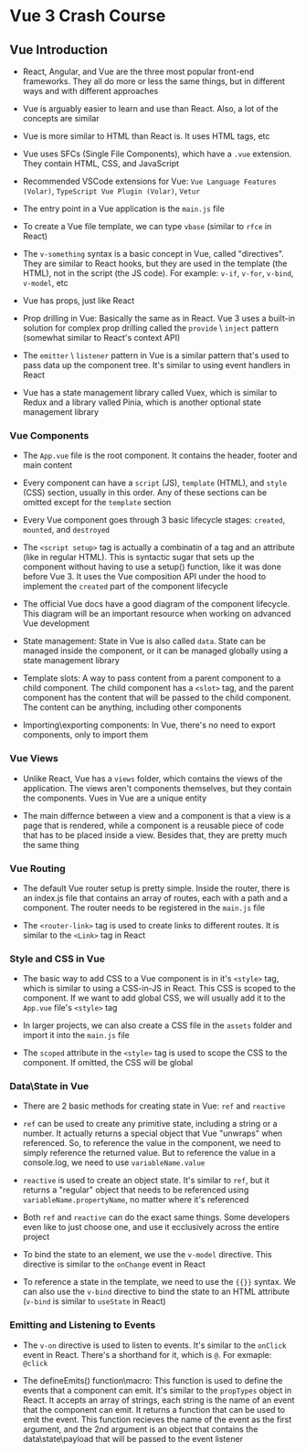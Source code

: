 # Vue 3 Crash Course

## Vue Introduction

- React, Angular, and Vue are the three most popular front-end frameworks. They
  all do more or less the same things, but in different ways and with different
  approaches

- Vue is arguably easier to learn and use than React. Also, a lot of the
  concepts are similar

- Vue is more similar to HTML than React is. It uses HTML tags, etc

- Vue uses SFCs (Single File Components), which have a `.vue` extension. They
  contain HTML, CSS, and JavaScript

- Recommended VSCode extensions for Vue: `Vue Language Features (Volar)`,
  `TypeScript Vue Plugin (Volar)`, `Vetur`

- The entry point in a Vue application is the `main.js` file

- To create a Vue file template, we can type `vbase` (similar to `rfce` in
  React)

- The `v-something` syntax is a basic concept in Vue, called "directives". They
  are similar to React hooks, but they are used in the template (the HTML), not
  in the script (the JS code). For example: `v-if`, `v-for`, `v-bind`,
  `v-model`, etc

- Vue has props, just like React

- Prop drilling in Vue: Basically the same as in React. Vue 3 uses a built-in
  solution for complex prop drilling called the `provide` \ `inject` pattern
  (somewhat similar to React's context API)

- The `emitter` \ `listener` pattern in Vue is a similar pattern that's used to
  pass data up the component tree. It's similar to using event handlers in React

- Vue has a state management library called Vuex, which is similar to Redux and
  a library valled Pinia, which is another optional state management library

### Vue Components

- The `App.vue` file is the root component. It contains the header, footer and
  main content

- Every component can have a `script` (JS), `template` (HTML), and `style` (CSS)
  section, usually in this order. Any of these sections can be omitted except
  for the `template` section

- Every Vue component goes through 3 basic lifecycle stages: `created`,
  `mounted`, and `destroyed`

- The `<script setup>` tag is actually a combinatin of a tag and an attribute
  (like in regular HTML). This is syntactic sugar that sets up the component
  without having to use a setup() function, like it was done before Vue 3. It
  uses the Vue composition API under the hood to implement the `created` part of
  the component lifecycle

- The official Vue docs have a good diagram of the component lifecycle. This
  diagram will be an important resource when working on advanced Vue development

- State management: State in Vue is also called `data`. State can be managed
  inside the component, or it can be managed globally using a state management
  library

- Template slots: A way to pass content from a parent component to a child
  component. The child component has a `<slot>` tag, and the parent component
  has the content that will be passed to the child component. The content can be
  anything, including other components

- Importing\exporting components: In Vue, there's no need to export components,
  only to import them

### Vue Views

- Unlike React, Vue has a `views` folder, which contains the views of the
  application. The views aren't components themselves, but they contain the
  components. Vues in Vue are a unique entity

- The main differnce between a view and a component is that a view is a page
  that is rendered, while a component is a reusable piece of code that has to be
  placed inside a view. Besides that, they are pretty much the same thing

### Vue Routing

- The default Vue router setup is pretty simple. Inside the router, there is an
  index.js file that contains an array of routes, each with a path and a
  component. The router needs to be registered in the `main.js` file

- The `<router-link>` tag is used to create links to different routes. It is
  similar to the `<Link>` tag in React

### Style and CSS in Vue

- The basic way to add CSS to a Vue component is in it's `<style>` tag, which is
  similar to using a CSS-in-JS in React. This CSS is scoped to the component. If
  we want to add global CSS, we will usually add it to the `App.vue` file's
  `<style>` tag

- In larger projects, we can also create a CSS file in the `assets` folder and
  import it into the `main.js` file

- The `scoped` attribute in the `<style>` tag is used to scope the CSS to the
  component. If omitted, the CSS will be global

### Data\State in Vue

- There are 2 basic methods for creating state in Vue: `ref` and `reactive`

- `ref` can be used to create any primitive state, including a string or a
  number. It actually returns a special object that Vue "unwraps" when
  referenced. So, to reference the value in the component, we need to simply
  reference the returned value. But to reference the value in a console.log, we
  need to use `variableName.value`

- `reactive` is used to create an object state. It's similar to `ref`, but it
  returns a "regular" object that needs to be referenced using
  `variableName.propertyName`, no matter where it's referenced

- Both `ref` and `reactive` can do the exact same things. Some developers even
  like to just choose one, and use it ecclusively across the entire project

- To bind the state to an element, we use the `v-model` directive. This
  directive is similar to the `onChange` event in React

- To reference a state in the template, we need to use the `{{}}` syntax. We can
  also use the `v-bind` directive to bind the state to an HTML attribute
  (`v-bind` is similar to `useState` in React)

### Emitting and Listening to Events

- The `v-on` directive is used to listen to events. It's similar to the
  `onClick` event in React. There's a shorthand for it, which is `@`. For
  exmaple: `@click`

- The defineEmits() function\macro: This function is used to define the events
  that a component can emit. It's similar to the `propTypes` object in React. It
  accepts an array of strings, each string is the name of an event that the
  component can emit. It returns a function that can be used to emit the event.
  This function recieves the name of the event as the first argument, and the
  2nd argument is an object that contains the data\state\payload that will be
  passed to the event listener
